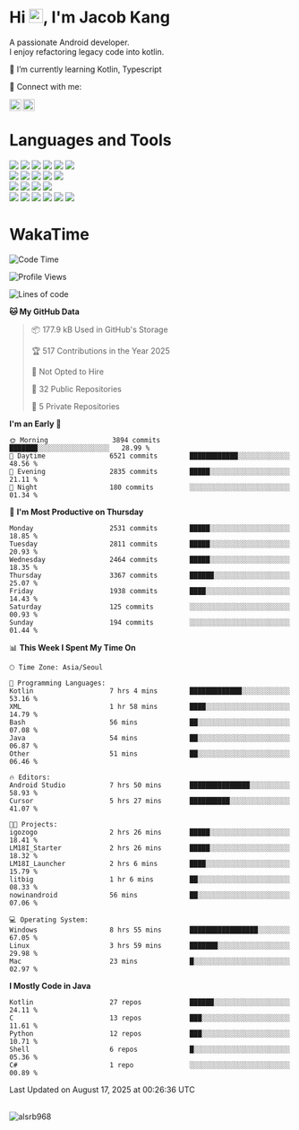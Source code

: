 # Hi <img src="https://media.giphy.com/media/hvRJCLFzcasrR4ia7z/giphy.gif" width="25px">, I'm Jacob Kang
A passionate Android developer.
</br>
I enjoy refactoring legacy code into kotlin.

🌱 I’m currently learning Kotlin, Typescript

🤝 Connect with me:

<a href="https://www.linkedin.com/in/minkyu-kang-b7477b1b2/"><img align="left" src="https://raw.githubusercontent.com/yushi1007/yushi1007/main/images/linkedin.svg" alt="Minkyu Kang | LinkedIn" width="21px"/></a>
<a href="https://www.instagram.com/_jacob_kang/"><img align="left" src="https://raw.githubusercontent.com/yushi1007/yushi1007/main/images/instagram.svg" alt="Jacob Kang | Instagram" width="21px"/></a>

</br>

# Languages and Tools

<div align="left">
<img src="https://img.shields.io/badge/java-007396?logo=java&logoColor=white"/>
<img src="https://img.shields.io/badge/kotlin-7F52FF?logo=kotlin&logoColor=white"/>
<img src="https://img.shields.io/badge/python-3776AB?logo=python&logoColor=white"/>
<img src="https://img.shields.io/badge/bash shell-4EAA25?logo=gnubash&logoColor=white"/>
<img src="https://img.shields.io/badge/c-A8B9CC?logo=c&logoColor=white"/>
<img src="https://img.shields.io/badge/c++-00599C?logo=c%2b%2b&logoColor=white"/>
</div>
<div align="left">
<img src="https://img.shields.io/badge/git-F05032?logo=git&logoColor=white"/>
<img src="https://img.shields.io/badge/github-181717?logo=github&logoColor=white"/>
<img src="https://img.shields.io/badge/mysql-4479A1?logo=mysql&logoColor=white"/>
<img src="https://img.shields.io/badge/sqlite-003B57?logo=sqlite&logoColor=white"/>
<img src="https://img.shields.io/badge/amazon AWS-232F3E?logo=amazonaws&logoColor=white"/>
</div>
<div align="left">
<img src="https://img.shields.io/badge/android-3DDC84?logo=android&logoColor=white"/>
<img src="https://img.shields.io/badge/linux-FCC624?logo=linux&logoColor=white"/>
<img src="https://img.shields.io/badge/flask-000000?logo=flask&logoColor=white"/>
<img src="https://img.shields.io/badge/arduino-00979D?logo=arduino&logoColor=white"/>
</div>
<div align="left">
<img src="https://img.shields.io/badge/slack-4A154B?logo=slack&logoColor=white"/>
<img src="https://img.shields.io/badge/notion-000000?logo=notion&logoColor=white"/>
<img src="https://img.shields.io/badge/jira-0052CC?logo=jira&logoColor=white"/>
<img src="https://img.shields.io/badge/postman-FF6C37?logo=postman&logoColor=white"/>
<img src="https://img.shields.io/badge/intellij-000000?logo=intellijidea&logoColor=white"/>
<img src="https://img.shields.io/badge/pycharm-000000?logo=pycharm&logoColor=white"/>
</div>

# WakaTime

<!--START_SECTION:waka-->
![Code Time](http://img.shields.io/badge/Code%20Time-5%2C197%20hrs%2047%20mins-blue)

![Profile Views](http://img.shields.io/badge/Profile%20Views-3-blue)

![Lines of code](https://img.shields.io/badge/From%20Hello%20World%20I%27ve%20Written-5.7%20million%20lines%20of%20code-blue)

**🐱 My GitHub Data** 

> 📦 177.9 kB Used in GitHub's Storage 
 > 
> 🏆 517 Contributions in the Year 2025
 > 
> 🚫 Not Opted to Hire
 > 
> 📜 32 Public Repositories 
 > 
> 🔑 5 Private Repositories 
 > 
**I'm an Early 🐤** 

```text
🌞 Morning                3894 commits        ███████░░░░░░░░░░░░░░░░░░   28.99 % 
🌆 Daytime                6521 commits        ████████████░░░░░░░░░░░░░   48.56 % 
🌃 Evening                2835 commits        █████░░░░░░░░░░░░░░░░░░░░   21.11 % 
🌙 Night                  180 commits         ░░░░░░░░░░░░░░░░░░░░░░░░░   01.34 % 
```
📅 **I'm Most Productive on Thursday** 

```text
Monday                   2531 commits        █████░░░░░░░░░░░░░░░░░░░░   18.85 % 
Tuesday                  2811 commits        █████░░░░░░░░░░░░░░░░░░░░   20.93 % 
Wednesday                2464 commits        █████░░░░░░░░░░░░░░░░░░░░   18.35 % 
Thursday                 3367 commits        ██████░░░░░░░░░░░░░░░░░░░   25.07 % 
Friday                   1938 commits        ████░░░░░░░░░░░░░░░░░░░░░   14.43 % 
Saturday                 125 commits         ░░░░░░░░░░░░░░░░░░░░░░░░░   00.93 % 
Sunday                   194 commits         ░░░░░░░░░░░░░░░░░░░░░░░░░   01.44 % 
```


📊 **This Week I Spent My Time On** 

```text
🕑︎ Time Zone: Asia/Seoul

💬 Programming Languages: 
Kotlin                   7 hrs 4 mins        █████████████░░░░░░░░░░░░   53.16 % 
XML                      1 hr 58 mins        ████░░░░░░░░░░░░░░░░░░░░░   14.79 % 
Bash                     56 mins             ██░░░░░░░░░░░░░░░░░░░░░░░   07.08 % 
Java                     54 mins             ██░░░░░░░░░░░░░░░░░░░░░░░   06.87 % 
Other                    51 mins             ██░░░░░░░░░░░░░░░░░░░░░░░   06.46 % 

🔥 Editors: 
Android Studio           7 hrs 50 mins       ███████████████░░░░░░░░░░   58.93 % 
Cursor                   5 hrs 27 mins       ██████████░░░░░░░░░░░░░░░   41.07 % 

🐱‍💻 Projects: 
igozogo                  2 hrs 26 mins       █████░░░░░░░░░░░░░░░░░░░░   18.41 % 
LM18I_Starter            2 hrs 26 mins       █████░░░░░░░░░░░░░░░░░░░░   18.32 % 
LM18I_Launcher           2 hrs 6 mins        ████░░░░░░░░░░░░░░░░░░░░░   15.79 % 
litbig                   1 hr 6 mins         ██░░░░░░░░░░░░░░░░░░░░░░░   08.33 % 
nowinandroid             56 mins             ██░░░░░░░░░░░░░░░░░░░░░░░   07.06 % 

💻 Operating System: 
Windows                  8 hrs 55 mins       █████████████████░░░░░░░░   67.05 % 
Linux                    3 hrs 59 mins       ███████░░░░░░░░░░░░░░░░░░   29.98 % 
Mac                      23 mins             █░░░░░░░░░░░░░░░░░░░░░░░░   02.97 % 
```

**I Mostly Code in Java** 

```text
Kotlin                   27 repos            ██████░░░░░░░░░░░░░░░░░░░   24.11 % 
C                        13 repos            ███░░░░░░░░░░░░░░░░░░░░░░   11.61 % 
Python                   12 repos            ███░░░░░░░░░░░░░░░░░░░░░░   10.71 % 
Shell                    6 repos             █░░░░░░░░░░░░░░░░░░░░░░░░   05.36 % 
C#                       1 repo              ░░░░░░░░░░░░░░░░░░░░░░░░░   00.89 % 
```




 Last Updated on August 17, 2025 at 00:26:36 UTC
<!--END_SECTION:waka-->

</br>

<div align="left">
<img align="left" src="https://github-readme-stats.vercel.app/api/top-langs?username=alsrb968&show_icons=true&locale=en&layout=compact&theme=dark" alt="alsrb968" />
</div>
